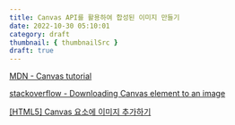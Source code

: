 ```yaml
---
title: Canvas API를 활용하여 합성된 이미지 만들기
date: 2022-10-30 05:10:01
category: draft
thumbnail: { thumbnailSrc }
draft: true
---
```


[MDN - Canvas tutorial](https://developer.mozilla.org/en-US/docs/Web/API/Canvas_API/Tutorial)

[stackoverflow - Downloading Canvas element to an image](https://stackoverflow.com/questions/8126623/downloading-canvas-element-to-an-image/8126887#8126887)

[[HTML5] Canvas 요소에 이미지 추가하기](https://webisfree.com/2018-07-02/[html5]-canvas-%EC%9A%94%EC%86%8C%EC%97%90-%EC%9D%B4%EB%AF%B8%EC%A7%80-%EC%B6%94%EA%B0%80%ED%95%98%EA%B8%B0)
